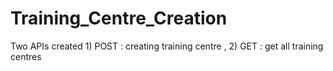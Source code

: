 # Training_Centre_Creation
Two APIs created 1) POST : creating training centre , 2) GET : get all training centres
